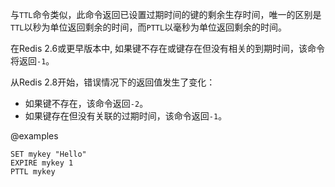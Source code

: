 与`TTL`命令类似，此命令返回已设置过期时间的键的剩余生存时间，唯一的区别是`TTL`以秒为单位返回剩余的时间，而`PTTL`以毫秒为单位返回剩余的时间。

在Redis 2.6或更早版本中, 如果键不存在或键存在但没有相关的到期时间，该命令将返回`-1`。

从Redis 2.8开始，错误情况下的返回值发生了变化：

* 如果键不存在，该命令返回`-2`。
* 如果键存在但没有关联的过期时间，该命令返回`-1`。

@examples

```cli
SET mykey "Hello"
EXPIRE mykey 1
PTTL mykey
```
